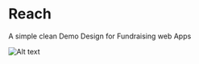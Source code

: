 # Reach
A simple clean Demo Design for Fundraising web Apps

![Alt text](/../master/login.jpg?raw=true "Home Page" )
